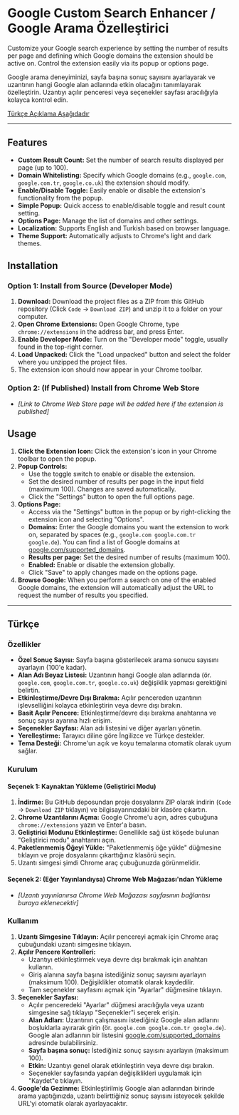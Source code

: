 # Google Custom Search Enhancer / Google Arama Özelleştirici

Customize your Google search experience by setting the number of results per page and defining which Google domains the extension should be active on. Control the extension easily via its popup or options page.

Google arama deneyiminizi, sayfa başına sonuç sayısını ayarlayarak ve uzantının hangi Google alan adlarında etkin olacağını tanımlayarak özelleştirin. Uzantıyı açılır penceresi veya seçenekler sayfası aracılığıyla kolayca kontrol edin.

[Türkçe Açıklama Aşağıdadır](#türkçe)

---

## Features

* **Custom Result Count:** Set the number of search results displayed per page (up to 100).
* **Domain Whitelisting:** Specify which Google domains (e.g., `google.com`, `google.com.tr`, `google.co.uk`) the extension should modify.
* **Enable/Disable Toggle:** Easily enable or disable the extension's functionality from the popup.
* **Simple Popup:** Quick access to enable/disable toggle and result count setting.
* **Options Page:** Manage the list of domains and other settings.
* **Localization:** Supports English and Turkish based on browser language.
* **Theme Support:** Automatically adjusts to Chrome's light and dark themes.

## Installation

### Option 1: Install from Source (Developer Mode)

1.  **Download:** Download the project files as a ZIP from this GitHub repository (Click `Code` -> `Download ZIP`) and unzip it to a folder on your computer.
2.  **Open Chrome Extensions:** Open Google Chrome, type `chrome://extensions` in the address bar, and press Enter.
3.  **Enable Developer Mode:** Turn on the "Developer mode" toggle, usually found in the top-right corner.
4.  **Load Unpacked:** Click the "Load unpacked" button and select the folder where you unzipped the project files.
5.  The extension icon should now appear in your Chrome toolbar.

### Option 2: (If Published) Install from Chrome Web Store

* *[Link to Chrome Web Store page will be added here if the extension is published]*

## Usage

1.  **Click the Extension Icon:** Click the extension's icon in your Chrome toolbar to open the popup.
2.  **Popup Controls:**
    * Use the toggle switch to enable or disable the extension.
    * Set the desired number of results per page in the input field (maximum 100). Changes are saved automatically.
    * Click the "Settings" button to open the full options page.
3.  **Options Page:**
    * Access via the "Settings" button in the popup or by right-clicking the extension icon and selecting "Options".
    * **Domains:** Enter the Google domains you want the extension to work on, separated by spaces (e.g., `google.com google.com.tr google.de`). You can find a list of Google domains at [google.com/supported_domains](https://www.google.com/supported_domains).
    * **Results per page:** Set the desired number of results (maximum 100).
    * **Enabled:** Enable or disable the extension globally.
    * Click "Save" to apply changes made on the options page.
4.  **Browse Google:** When you perform a search on one of the enabled Google domains, the extension will automatically adjust the URL to request the number of results you specified.

---

## Türkçe

### Özellikler

* **Özel Sonuç Sayısı:** Sayfa başına gösterilecek arama sonucu sayısını ayarlayın (100'e kadar).
* **Alan Adı Beyaz Listesi:** Uzantının hangi Google alan adlarında (ör. `google.com`, `google.com.tr`, `google.co.uk`) değişiklik yapması gerektiğini belirtin.
* **Etkinleştirme/Devre Dışı Bırakma:** Açılır pencereden uzantının işlevselliğini kolayca etkinleştirin veya devre dışı bırakın.
* **Basit Açılır Pencere:** Etkinleştirme/devre dışı bırakma anahtarına ve sonuç sayısı ayarına hızlı erişim.
* **Seçenekler Sayfası:** Alan adı listesini ve diğer ayarları yönetin.
* **Yerelleştirme:** Tarayıcı diline göre İngilizce ve Türkçe destekler.
* **Tema Desteği:** Chrome'un açık ve koyu temalarına otomatik olarak uyum sağlar.

### Kurulum

#### Seçenek 1: Kaynaktan Yükleme (Geliştirici Modu)

1.  **İndirme:** Bu GitHub deposundan proje dosyalarını ZIP olarak indirin (`Code` -> `Download ZIP` tıklayın) ve bilgisayarınızdaki bir klasöre çıkartın.
2.  **Chrome Uzantılarını Açma:** Google Chrome'u açın, adres çubuğuna `chrome://extensions` yazın ve Enter'a basın.
3.  **Geliştirici Modunu Etkinleştirme:** Genellikle sağ üst köşede bulunan "Geliştirici modu" anahtarını açın.
4.  **Paketlenmemiş Öğeyi Yükle:** "Paketlenmemiş öğe yükle" düğmesine tıklayın ve proje dosyalarını çıkarttığınız klasörü seçin.
5.  Uzantı simgesi şimdi Chrome araç çubuğunuzda görünmelidir.

#### Seçenek 2: (Eğer Yayınlandıysa) Chrome Web Mağazası'ndan Yükleme

* *[Uzantı yayınlanırsa Chrome Web Mağazası sayfasının bağlantısı buraya eklenecektir]*

### Kullanım

1.  **Uzantı Simgesine Tıklayın:** Açılır pencereyi açmak için Chrome araç çubuğundaki uzantı simgesine tıklayın.
2.  **Açılır Pencere Kontrolleri:**
    * Uzantıyı etkinleştirmek veya devre dışı bırakmak için anahtarı kullanın.
    * Giriş alanına sayfa başına istediğiniz sonuç sayısını ayarlayın (maksimum 100). Değişiklikler otomatik olarak kaydedilir.
    * Tam seçenekler sayfasını açmak için "Ayarlar" düğmesine tıklayın.
3.  **Seçenekler Sayfası:**
    * Açılır penceredeki "Ayarlar" düğmesi aracılığıyla veya uzantı simgesine sağ tıklayıp "Seçenekler"i seçerek erişin.
    * **Alan Adları:** Uzantının çalışmasını istediğiniz Google alan adlarını boşluklarla ayırarak girin (ör. `google.com google.com.tr google.de`). Google alan adlarının bir listesini [google.com/supported_domains](https://www.google.com/supported_domains) adresinde bulabilirsiniz.
    * **Sayfa başına sonuç:** İstediğiniz sonuç sayısını ayarlayın (maksimum 100).
    * **Etkin:** Uzantıyı genel olarak etkinleştirin veya devre dışı bırakın.
    * Seçenekler sayfasında yapılan değişiklikleri uygulamak için "Kaydet"e tıklayın.
4.  **Google'da Gezinme:** Etkinleştirilmiş Google alan adlarından birinde arama yaptığınızda, uzantı belirttiğiniz sonuç sayısını isteyecek şekilde URL'yi otomatik olarak ayarlayacaktır.

